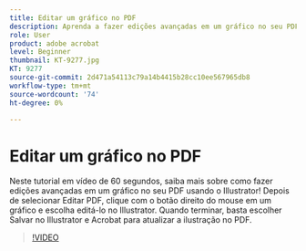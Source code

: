 ```yaml
---
title: Editar um gráfico no PDF
description: Aprenda a fazer edições avançadas em um gráfico no seu PDF usando o Illustrator
role: User
product: adobe acrobat
level: Beginner
thumbnail: KT-9277.jpg
KT: 9277
source-git-commit: 2d471a54113c79a14b4415b28cc10ee567965db8
workflow-type: tm+mt
source-wordcount: '74'
ht-degree: 0%

---
```


# Editar um gráfico no PDF

Neste tutorial em vídeo de 60 segundos, saiba mais sobre como fazer edições avançadas em um gráfico no seu PDF usando o Illustrator! Depois de selecionar Editar PDF, clique com o botão direito do mouse em um gráfico e escolha editá-lo no Illustrator. Quando terminar, basta escolher Salvar no Illustrator e Acrobat para atualizar a ilustração no PDF.

>[!VIDEO](https://video.tv.adobe.com/v/338277?hidetitle=true)
